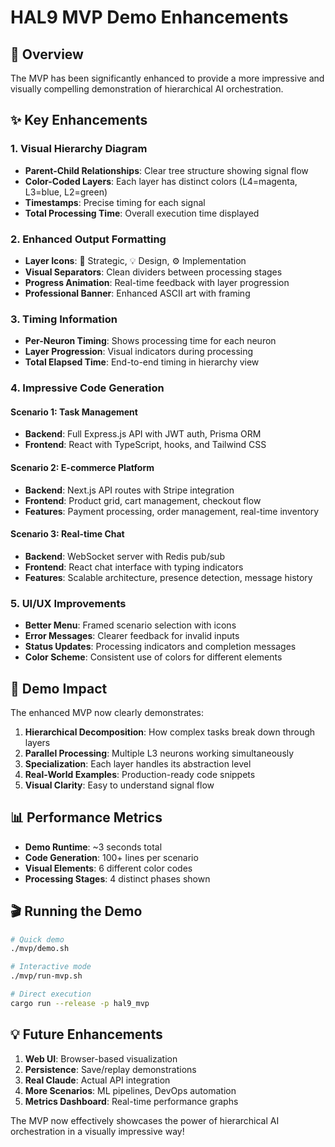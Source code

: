 # HAL9 MVP Demo Enhancements

## 🎯 Overview

The MVP has been significantly enhanced to provide a more impressive and visually compelling demonstration of hierarchical AI orchestration.

## ✨ Key Enhancements

### 1. Visual Hierarchy Diagram
- **Parent-Child Relationships**: Clear tree structure showing signal flow
- **Color-Coded Layers**: Each layer has distinct colors (L4=magenta, L3=blue, L2=green)
- **Timestamps**: Precise timing for each signal
- **Total Processing Time**: Overall execution time displayed

### 2. Enhanced Output Formatting
- **Layer Icons**: 🧠 Strategic, 💡 Design, ⚙️ Implementation
- **Visual Separators**: Clean dividers between processing stages
- **Progress Animation**: Real-time feedback with layer progression
- **Professional Banner**: Enhanced ASCII art with framing

### 3. Timing Information
- **Per-Neuron Timing**: Shows processing time for each neuron
- **Layer Progression**: Visual indicators during processing
- **Total Elapsed Time**: End-to-end timing in hierarchy view

### 4. Impressive Code Generation

#### Scenario 1: Task Management
- **Backend**: Full Express.js API with JWT auth, Prisma ORM
- **Frontend**: React with TypeScript, hooks, and Tailwind CSS

#### Scenario 2: E-commerce Platform
- **Backend**: Next.js API routes with Stripe integration
- **Frontend**: Product grid, cart management, checkout flow
- **Features**: Payment processing, order management, real-time inventory

#### Scenario 3: Real-time Chat
- **Backend**: WebSocket server with Redis pub/sub
- **Frontend**: React chat interface with typing indicators
- **Features**: Scalable architecture, presence detection, message history

### 5. UI/UX Improvements
- **Better Menu**: Framed scenario selection with icons
- **Error Messages**: Clearer feedback for invalid inputs
- **Status Updates**: Processing indicators and completion messages
- **Color Scheme**: Consistent use of colors for different elements

## 🚀 Demo Impact

The enhanced MVP now clearly demonstrates:

1. **Hierarchical Decomposition**: How complex tasks break down through layers
2. **Parallel Processing**: Multiple L3 neurons working simultaneously
3. **Specialization**: Each layer handles its abstraction level
4. **Real-World Examples**: Production-ready code snippets
5. **Visual Clarity**: Easy to understand signal flow

## 📊 Performance Metrics

- **Demo Runtime**: ~3 seconds total
- **Code Generation**: 100+ lines per scenario
- **Visual Elements**: 6 different color codes
- **Processing Stages**: 4 distinct phases shown

## 🎬 Running the Demo

```bash
# Quick demo
./mvp/demo.sh

# Interactive mode
./mvp/run-mvp.sh

# Direct execution
cargo run --release -p hal9_mvp
```

## 💡 Future Enhancements

1. **Web UI**: Browser-based visualization
2. **Persistence**: Save/replay demonstrations
3. **Real Claude**: Actual API integration
4. **More Scenarios**: ML pipelines, DevOps automation
5. **Metrics Dashboard**: Real-time performance graphs

The MVP now effectively showcases the power of hierarchical AI orchestration in a visually impressive way!